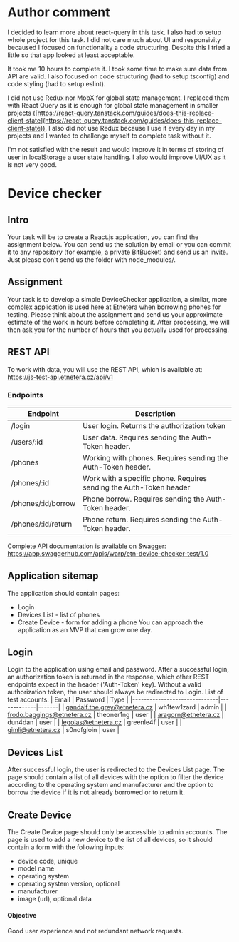 # Author comment

I decided to learn more about react-query in this task. I also had to setup whole project for this task. I did not care much about UI and responsivity becaused I focused on functionality a code structuring. Despite this I tried a little so that app looked at least acceptable.

It took me 10 hours to complete it. I took some time to make sure data from API are valid. I also focused on code structuring (had to setup tsconfig) and code styling (had to setup eslint).

I did not use Redux nor MobX for global state management. I replaced them with React Query as it is enough for global state management in smaller projects ([https://react-query.tanstack.com/guides/does-this-replace-client-state](https://react-query.tanstack.com/guides/does-this-replace-client-state)). I also did not use Redux because I use it every day in my projects and I wanted to challenge myself to complete task without it.

I'm not satisfied with the result and would improve it in terms of storing of user in localStorage a user state handling. I also would improve UI/UX as it is not very good.

# Device checker
## Intro
Your task will be to create a React.js application, you can find the assignment below. You can send us the solution by email or you can commit it to any repository (for example, a private BitBucket) and send us an invite. Just please don't send us the folder with node_modules/.
## Assignment
Your task is to develop a simple DeviceChecker application, a similar, more complex application is used here at Etnetera when borrowing phones for testing.
Please think about the assignment and send us your approximate estimate of the work in hours before completing it. After processing, we will then ask you for the number of hours that you actually used for processing.
## REST API
To work with data, you will use the REST API, which is available at:
https://js-test-api.etnetera.cz/api/v1
### Endpoints
| Endpoint             | Description                                                        |
|----------------------|--------------------------------------------------------------------|
| /login               | User login. Returns the authorization token                        |
| /users/:id           | User data. Requires sending the Auth-Token header.                 |
| /phones              | Working with phones. Requires sending the Auth-Token header.       |
| /phones/:id          | Work with a specific phone. Requires sending the Auth-Token header |
| /phones/:id/borrow   | Phone borrow. Requires sending the Auth-Token header.              |
| /phones/:id/return    | Phone return. Requires sending the Auth-Token header.             |

Complete API documentation is available on Swagger:
https://app.swaggerhub.com/apis/warp/etn-device-checker-test/1.0
## Application sitemap
The application should contain pages:
* Login
* Devices List - list of phones
* Create Device - form for adding a phone
You can approach the application as an MVP that can grow one day.
## Login
Login to the application using email and password. After a successful login, an authorization token is returned in the response, which other REST endpoints expect in the header ('Auth-Token' key). Without a valid authorization token, the user should always be redirected to Login.
List of test accounts:
| Email                        | Password    | Type  |
|------------------------------|-------------|-------|
| gandalf.the.grey@etnetera.cz | wh1tew1zard | admin |
| frodo.baggings@etnetera.cz   | theoner1ng  | user  |
| aragorn@etnetera.cz          | dun4dan     | user  |
| legolas@etnetera.cz          | greenle4f   | user  |
| gimli@etnetera.cz            | s0nofgloin  | user  |
## Devices List
After successful login, the user is redirected to the Devices List page. The page should contain a list of all devices with the option to filter the device according to the operating system and manufacturer and the option to borrow the device if it is not already borrowed or to return it.
## Create Device
The Create Device page should only be accessible to admin accounts. The page is used to add a new device to the list of all devices, so it should contain a form with the following inputs:
* device code, unique
* model name
* operating system
* operating system version, optional
* manufacturer
* image (url), optional data
#### Objective
Good user experience and not redundant network requests.
